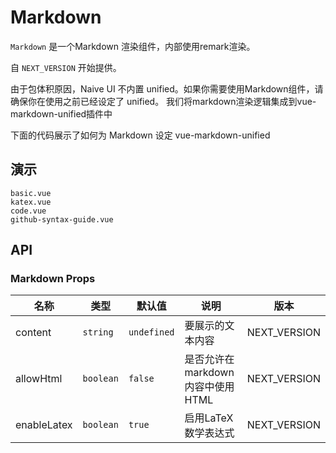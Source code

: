 # Markdown

`Markdown` 是一个Markdown 渲染组件，内部使用remark渲染。

自 `NEXT_VERSION` 开始提供。

<n-alert title="注意" type="warning" style="margin-bottom: 16px;" :bordered="false">
  由于包体积原因，Naive UI 不内置 unified。如果你需要使用Markdown组件，请确保你在使用之前已经设定了 unified。
  我们将markdown渲染逻辑集成到vue-markdown-unified插件中
</n-alert>

下面的代码展示了如何为 Markdown 设定 vue-markdown-unified

<!--
```html
<template>
  <n-config-provider
    :unified="unified"
    :md-plugins="[remarkParse, rehypeStringify, remarkRehype]"
  >
    <my-app />
  </n-config-provider>
</template>

<script setup>
  import unified from 'unified'
  import rehypeStringify from 'rehype-stringify'
  import remarkParse from 'remark-parse'
  import remarkRehype from 'remark-rehype'
</script>
``` -->

## 演示

```demo
basic.vue
katex.vue
code.vue
github-syntax-guide.vue
```

## API

### Markdown Props

| 名称 | 类型 | 默认值 | 说明 | 版本 |
| --- | --- | --- | --- | --- |
| content | `string` | `undefined` | 要展示的文本内容 | NEXT_VERSION |
| allowHtml | `boolean` | `false` | 是否允许在markdown内容中使用HTML | NEXT_VERSION |
| enableLatex | `boolean` | `true` | 启用LaTeX数学表达式 | NEXT_VERSION |
